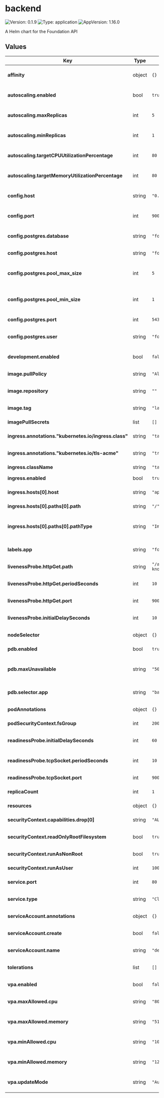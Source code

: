# backend

![Version: 0.1.9](https://img.shields.io/badge/Version-0.1.9-informational?style=flat-square) ![Type: application](https://img.shields.io/badge/Type-application-informational?style=flat-square) ![AppVersion: 1.16.0](https://img.shields.io/badge/AppVersion-1.16.0-informational?style=flat-square)

A Helm chart for the Foundation API

## Values
| Key | Type | Default | Description |
|-----|------|---------|-------------|
| **affinity** | object | `{}` | Node affinity rules to schedule pods on specific nodes. |
| **autoscaling.enabled** | bool | `true` | Enable or disable horizontal pod autoscaling. |
| **autoscaling.maxReplicas** | int | `5` | The maximum number of pod replicas when autoscaling. |
| **autoscaling.minReplicas** | int | `1` | The minimum number of pod replicas when autoscaling. |
| **autoscaling.targetCPUUtilizationPercentage** | int | `80` | Target average CPU utilization percentage for autoscaling. |
| **autoscaling.targetMemoryUtilizationPercentage** | int | `80` | Target average memory utilization percentage for autoscaling. |
| **config.host** | string | `"0.0.0.0"` | The host address on which the application listens. |
| **config.port** | int | `9000` | The port number on which the application listens. |
| **config.postgres.database** | string | `"foundation"` | The name of the PostgreSQL database to connect to. |
| **config.postgres.host** | string | `"foundation-postgres"` | The hostname or service name for PostgreSQL. |
| **config.postgres.pool_max_size** | int | `5` | The maximum number of connections in the PostgreSQL connection pool. |
| **config.postgres.pool_min_size** | int | `1` | The minimum number of connections in the PostgreSQL connection pool. |
| **config.postgres.port** | int | `5432` | The port on which PostgreSQL is running. |
| **config.postgres.user** | string | `"foundation"` | The username for connecting to PostgreSQL. |
| **development.enabled** | bool | `false` | Enables development-specific features or configurations. |
| **image.pullPolicy** | string | `"Always"` | The Kubernetes image pull policy. |
| **image.repository** | string | `""` | The container image repository for the backend. |
| **image.tag** | string | `"latest"` | The tag for the container image. |
| **imagePullSecrets** | list | `[]` | Secrets to use for pulling private images. |
| **ingress.annotations."kubernetes.io/ingress.class"** | string | `"tailscale"` | Specifies the ingress class to use. |
| **ingress.annotations."kubernetes.io/tls-acme"** | string | `"true"` | Enables automatic TLS certificate generation with ACME. |
| **ingress.className** | string | `"tailscale"` | The ingress class name. |
| **ingress.enabled** | bool | `true` | Enable or disable ingress for the application. |
| **ingress.hosts[0].host** | string | `"api"` | The hostname for the ingress resource. |
| **ingress.hosts[0].paths[0].path** | string | `"/"` | The path to route traffic to. |
| **ingress.hosts[0].paths[0].pathType** | string | `"ImplementationSpecific"` | The type of path matching to use (e.g., `Prefix`, `Exact`, or `ImplementationSpecific`). |
| **labels.app** | string | `"foundation-api"` | The application label used for the pods and services. |
| **livenessProbe.httpGet.path** | string | `"/api/.well-known/status"` | The HTTP path for the liveness probe. |
| **livenessProbe.httpGet.periodSeconds** | int | `10` | How often (in seconds) to perform the liveness probe. |
| **livenessProbe.httpGet.port** | int | `9000` | The port to use for the liveness probe. |
| **livenessProbe.initialDelaySeconds** | int | `10` | The initial delay before performing the first liveness probe. |
| **nodeSelector** | object | `{}` | Node selector rules for scheduling pods. |
| **pdb.enabled** | bool | `true` | Enable or disable the PodDisruptionBudget. |
| **pdb.maxUnavailable** | string | `"50%"` | The maximum number or percentage of unavailable pods during a disruption. |
| **pdb.selector.app** | string | `"backend"` | The app label used to match pods for the PodDisruptionBudget. |
| **podAnnotations** | object | `{}` | Annotations to add to the pod template. |
| **podSecurityContext.fsGroup** | int | `2000` | The file system group ID for the pods. |
| **readinessProbe.initialDelaySeconds** | int | `60` | The initial delay before performing the first readiness probe. |
| **readinessProbe.tcpSocket.periodSeconds** | int | `10` | How often (in seconds) to perform the readiness probe. |
| **readinessProbe.tcpSocket.port** | int | `9000` | The port to use for the readiness probe. |
| **replicaCount** | int | `1` | The initial number of pod replicas. |
| **resources** | object | `{}` | Resource requests and limits for the containers. |
| **securityContext.capabilities.drop[0]** | string | `"ALL"` | The capabilities to drop for the container. |
| **securityContext.readOnlyRootFilesystem** | bool | `true` | Specifies if the container’s root filesystem is read-only. |
| **securityContext.runAsNonRoot** | bool | `true` | Ensures the container runs as a non-root user. |
| **securityContext.runAsUser** | int | `1000` | The user ID for running the container. |
| **service.port** | int | `80` | The port exposed by the Kubernetes service. |
| **service.type** | string | `"ClusterIP"` | The type of Kubernetes service (e.g., `ClusterIP`, `NodePort`, `LoadBalancer`). |
| **serviceAccount.annotations** | object | `{}` | Annotations to add to the service account. |
| **serviceAccount.create** | bool | `false` | Enable or disable the creation of a service account. |
| **serviceAccount.name** | string | `"default"` | The name of the service account to use. |
| **tolerations** | list | `[]` | Tolerations for scheduling pods on tainted nodes. |
| **vpa.enabled** | bool | `false` | Enable or disable the Vertical Pod Autoscaler. |
| **vpa.maxAllowed.cpu** | string | `"800m"` | The maximum CPU resources allowed by the Vertical Pod Autoscaler. |
| **vpa.maxAllowed.memory** | string | `"512Mi"` | The maximum memory resources allowed by the Vertical Pod Autoscaler. |
| **vpa.minAllowed.cpu** | string | `"100m"` | The minimum CPU resources allowed by the Vertical Pod Autoscaler. |
| **vpa.minAllowed.memory** | string | `"128Mi"` | The minimum memory resources allowed by the Vertical Pod Autoscaler. |
| **vpa.updateMode** | string | `"Auto"` | The update mode for the Vertical Pod Autoscaler (e.g., `Auto`, `Off`, `Initial`). |